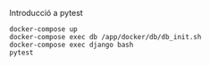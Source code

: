 Introducció a pytest

```
docker-compose up
docker-compose exec db /app/docker/db/db_init.sh
docker-compose exec django bash
pytest
```
